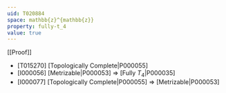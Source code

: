 ```yaml
---
uid: T020884
space: mathbb{z}^{mathbb{z}}
property: fully-t_4
value: true
---
```

[[Proof]]

* [T015270] [Topologically Complete|P000055]
* [I000056] [Metrizable|P000053] => [Fully $T_4$|P000035]
* [I000077] [Topologically Complete|P000055] => [Metrizable|P000053]

